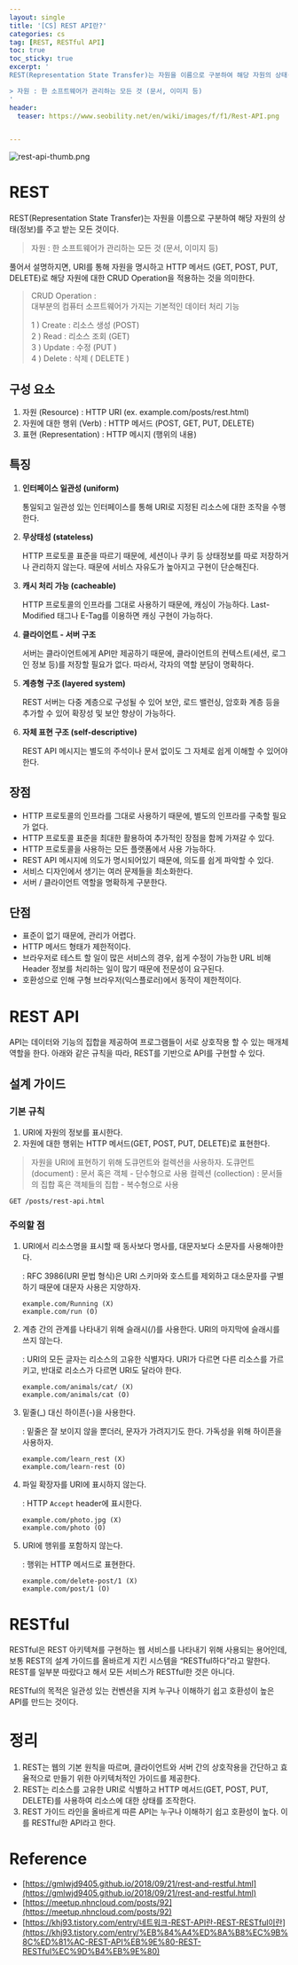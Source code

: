 ```yaml
---
layout: single
title: '[CS] REST API란?'
categories: cs
tag: [REST, RESTful API]
toc: true
toc_sticky: true
excerpt: '
REST(Representation State Transfer)는 자원을 이름으로 구분하여 해당 자원의 상태(정보)를 주고 받는 모든 것이다.

> 자원 : 한 소프트웨어가 관리하는 모든 것 (문서, 이미지 등)
'
header:
  teaser: https://www.seobility.net/en/wiki/images/f/f1/Rest-API.png


---
```


![rest-api-thumb.png](https://www.seobility.net/en/wiki/images/f/f1/Rest-API.png)

# REST

REST(Representation State Transfer)는 자원을 이름으로 구분하여 해당 자원의 상태(정보)를 주고 받는 모든 것이다.

> 자원 : 한 소프트웨어가 관리하는 모든 것 (문서, 이미지 등)

풀어서 설명하지면, URI를 통해 자원을 명시하고 HTTP 메서드 (GET, POST, PUT, DELETE)로 해당 자원에 대한 CRUD Operation을 적용하는 것을 의미한다.

> CRUD Operation : <br />
> 대부분의 컴퓨터 소프트웨어가 가지는 기본적인 데이터 처리 기능 <br />
>
> <p></p>
> 1 ) Create : 리소스 생성 (POST) <br />
> 2 ) Read : 리소스 조회 (GET) <br />
> 3 ) Update : 수정 (PUT ) <br />
> 4 ) Delete : 삭제 ( DELETE )

## 구성 요소

1. 자원 (Resource) : HTTP URI (ex. example.com/posts/rest.html)
2. 자원에 대한 행위 (Verb) : HTTP 메서드 (POST, GET, PUT, DELETE)
3. 표현 (Representation) : HTTP 메시지 (행위의 내용)

## 특징

1. **인터페이스 일관성 (uniform)**

   통일되고 일관성 있는 인터페이스를 통해 URI로 지정된 리소스에 대한 조작을 수행한다.

2. **무상태성 (stateless)**

   HTTP 프로토콜 표준을 따르기 때문에, 세션이나 쿠키 등 상태정보를 따로 저장하거나 관리하지 않는다. 때문에 서비스 자유도가 높아지고 구현이 단순해진다.

3. **캐시 처리 가능 (cacheable)**

   HTTP 프로토콜의 인프라를 그대로 사용하기 때문에, 캐싱이 가능하다. Last-Modified 태그나 E-Tag를 이용하면 캐싱 구현이 가능하다.

4. **클라이언트 - 서버 구조**

   서버는 클라이언트에게 API만 제공하기 때문에, 클라이언트의 컨텍스트(세션, 로그인 정보 등)를 저장할 필요가 없다. 따라서, 각자의 역할 분담이 명확하다.

5. **계층형 구조 (layered system)**

   REST 서버는 다중 계층으로 구성될 수 있어 보안, 로드 밸런싱, 암호화 계층 등을 추가할 수 있어 확장성 및 보안 향상이 가능하다.

6. **자체 표현 구조 (self-descriptive)**

   REST API 메시지는 별도의 주석이나 문서 없이도 그 자체로 쉽게 이해할 수 있어야 한다.

## 장점

- HTTP 프로토콜의 인프라를 그대로 사용하기 때문에, 별도의 인프라를 구축할 필요가 없다.
- HTTP 프로토콜 표준을 최대한 활용하여 추가적인 장점을 함께 가져갈 수 있다.
- HTTP 프로토콜을 사용하는 모든 플랫폼에서 사용 가능하다.
- REST API 메시지에 의도가 명시되어있기 때문에, 의도를 쉽게 파악할 수 있다.
- 서비스 디자인에서 생기는 여러 문제들을 최소화한다.
- 서버 / 클라이언트 역할을 명확하게 구분한다.

## 단점

- 표준이 없기 때문에, 관리가 어렵다.
- HTTP 메서드 형태가 제한적이다.
- 브라우저로 테스트 할 일이 많은 서비스의 경우, 쉽게 수정이 가능한 URL 비해 Header 정보를 처리하는 일이 많기 때문에 전문성이 요구된다.
- 호환성으로 인해 구형 브라우저(익스플로러)에서 동작이 제한적이다.

# REST API

API는 데이터와 기능의 집합을 제공하여 프로그램들이 서로 상호작용 할 수 있는 매개체 역할을 한다. 아래와 같은 규칙을 따라, REST를 기반으로 API를 구현할 수 있다.

## 설계 가이드

### 기본 규칙

1. URI에 자원의 정보를 표시한다.
2. 자원에 대한 행위는 HTTP 메서드(GET, POST, PUT, DELETE)로 표현한다.

> 자원을 URI에 표현하기 위해 도큐먼트와 컬렉션을 사용하자.
> 도큐먼트 (document) : 문서 혹은 객체 - 단수형으로 사용
> 컬렉션 (collection) : 문서들의 집합 혹은 객체들의 집합 - 복수형으로 사용

```
GET /posts/rest-api.html
```

### 주의할 점

1. URI에서 리소스명을 표시할 때 동사보다 명사를, 대문자보다 소문자를 사용해야한다.

   : RFC 3986(URI 문법 형식)은 URI 스키마와 호스트를 제외하고 대소문자를 구별하기 때문에 대문자 사용은 지양하자.

   ```
   example.com/Running (X)
   example.com/run (O)
   ```

2. 계층 간의 관계를 나타내기 위해 슬래시(/)를 사용한다. URI의 마지막에 슬래시를 쓰지 않는다.

   : URI의 모든 글자는 리소스의 고유한 식별자다. URI가 다르면 다른 리소스를 가르키고, 반대로 리소스가 다르면 URI도 달라야 한다.

   ```
   example.com/animals/cat/ (X)
   example.com/animals/cat (O)
   ```

3. 밑줄(\_) 대신 하이픈(-)을 사용한다.

   : 밑줄은 잘 보이지 않을 뿐더러, 문자가 가려지기도 한다. 가독성을 위해 하이픈을 사용하자.

   ```
   example.com/learn_rest (X)
   example.com/learn-rest (O)
   ```

4. 파일 확장자를 URI에 표시하지 않는다.

   : HTTP `Accept` header에 표시한다.

   ```
   example.com/photo.jpg (X)
   example.com/photo (O)
   ```

5. URI에 행위를 포함하지 않는다.

   : 행위는 HTTP 메서드로 표현한다.

   ```
   example.com/delete-post/1 (X)
   example.com/post/1 (O)
   ```

# RESTful

RESTful은 REST 아키텍쳐를 구현하는 웹 서비스를 나타내기 위해 사용되는 용어인데, 보통 REST의 설계 가이드를 올바르게 지킨 시스템을 “RESTful하다”라고 말한다. REST를 일부분 따랐다고 해서 모든 서비스가 RESTful한 것은 아니다.

RESTful의 목적은 일관성 있는 컨벤션을 지켜 누구나 이해하기 쉽고 호환성이 높은 API를 만드는 것이다.

# 정리

1. REST는 웹의 기본 원칙을 따르며, 클라이언트와 서버 간의 상호작용을 간단하고 효율적으로 만들기 위한 아키텍처적인 가이드를 제공한다.
2. REST는 리소스를 고유한 URI로 식별하고 HTTP 메서드(GET, POST, PUT, DELETE)를 사용하여 리소스에 대한 상태를 조작한다.
3. REST 가이드 라인을 올바르게 따른 API는 누구나 이해하기 쉽고 호환성이 높다. 이를 RESTful한 API라고 한다.

# Reference

- [https://gmlwjd9405.github.io/2018/09/21/rest-and-restful.html](https://gmlwjd9405.github.io/2018/09/21/rest-and-restful.html)
- [https://meetup.nhncloud.com/posts/92](https://meetup.nhncloud.com/posts/92)
- [https://khj93.tistory.com/entry/네트워크-REST-API란-REST-RESTful이란](https://khj93.tistory.com/entry/%EB%84%A4%ED%8A%B8%EC%9B%8C%ED%81%AC-REST-API%EB%9E%80-REST-RESTful%EC%9D%B4%EB%9E%80)
